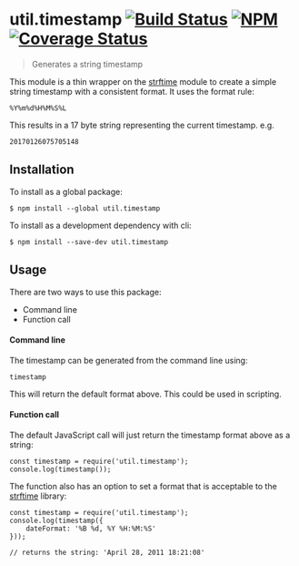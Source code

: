 # util.timestamp [![Build Status](https://travis-ci.org/jmquigley/util.timestamp.svg?branch=master)](https://travis-ci.org/jmquigley/util.timestamp) [![NPM](https://img.shields.io/npm/v/util.timestamp.svg)](https://www.npmjs.com/package/util.timestamp) [![Coverage Status](https://coveralls.io/repos/github/jmquigley/util.timestamp/badge.svg?branch=master)](https://coveralls.io/github/jmquigley/util.timestamp?branch=master)

> Generates a string timestamp

This module is a thin wrapper on the [strftime](https://github.com/samsonjs/strftime) module to create a simple string timestamp with a consistent format.  It uses the format rule:

    %Y%m%d%H%M%S%L
    
This results in a 17 byte string representing the current timestamp.  e.g.

    20170126075705148

## Installation

To install as a global package:
```
$ npm install --global util.timestamp
```

To install as a development dependency with cli:
```
$ npm install --save-dev util.timestamp
```

## Usage

There are two ways to use this package:

- Command line
- Function call

#### Command line

The timestamp can be generated from the command line using:

    timestamp
    
This will return the default format above.  This could be used in scripting.

#### Function call

The default JavaScript call will just return the timestamp format above as a string:

    const timestamp = require('util.timestamp');
    console.log(timestamp());
    
The function also has an option to set a format that is acceptable to the [strftime](https://github.com/samsonjs/strftime) library:

    const timestamp = require('util.timestamp');
    console.log(timestamp({
        dateFormat: '%B %d, %Y %H:%M:%S'
    }));

    // returns the string: 'April 28, 2011 18:21:08'
